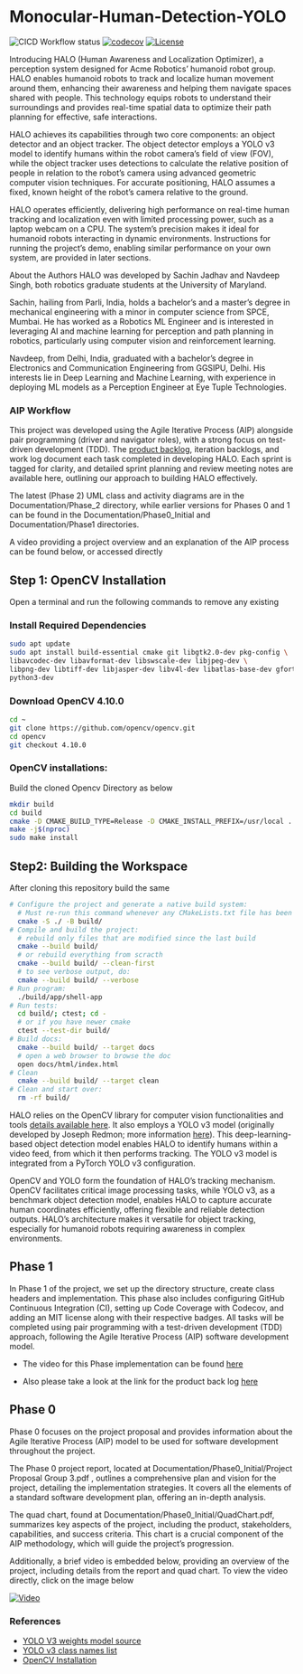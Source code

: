 # Monocular-Human-Detection-YOLO
![CICD Workflow status](https://github.com/robosac333/Monocular-Human-Detection-YOLO/actions/workflows/run-unit-test-and-upload-codecov.yml/badge.svg) [![codecov](https://codecov.io/gh/robosac333/Monocular-Human-Detection-YOLO/branch/main/graph/badge.svg)](https://codecov.io/gh/robosac333/Monocular-Human-Detection-YOLO) [![License](https://img.shields.io/badge/license-MIT-blue.svg)](LICENSE)

Introducing HALO (Human Awareness and Localization Optimizer), a perception system designed for Acme Robotics’ humanoid robot group. HALO enables humanoid robots to track and localize human movement around them, enhancing their awareness and helping them navigate spaces shared with people. This technology equips robots to understand their surroundings and provides real-time spatial data to optimize their path planning for effective, safe interactions.

HALO achieves its capabilities through two core components: an object detector and an object tracker. The object detector employs a YOLO v3 model to identify humans within the robot camera’s field of view (FOV), while the object tracker uses detections to calculate the relative position of people in relation to the robot’s camera using advanced geometric computer vision techniques. For accurate positioning, HALO assumes a fixed, known height of the robot’s camera relative to the ground.

HALO operates efficiently, delivering high performance on real-time human tracking and localization even with limited processing power, such as a laptop webcam on a CPU. The system’s precision makes it ideal for humanoid robots interacting in dynamic environments. Instructions for running the project’s demo, enabling similar performance on your own system, are provided in later sections.

About the Authors
HALO was developed by Sachin Jadhav and Navdeep Singh, both robotics graduate students at the University of Maryland.

Sachin, hailing from Parli, India, holds a bachelor’s and a master’s degree in mechanical engineering with a minor in computer science from SPCE, Mumbai. He has worked as a Robotics ML Engineer and is interested in leveraging AI and machine learning for perception and path planning in robotics, particularly using computer vision and reinforcement learning.

Navdeep, from Delhi, India, graduated with a bachelor’s degree in Electronics and Communication Engineering from GGSIPU, Delhi. His interests lie in Deep Learning and Machine Learning, with experience in deploying ML models as a Perception Engineer at Eye Tuple Technologies.

### AIP Workflow
This project was developed using the Agile Iterative Process (AIP) alongside pair programming (driver and navigator roles), with a strong focus on test-driven development (TDD). The [product backlog](https://docs.google.com/spreadsheets/d/1ghUaM4df8IqF__fV75jPtsduJesjbfTFdYCTwERmi4M/edit?gid=0#gid=0), iteration backlogs, and work log document each task completed in developing HALO. Each sprint is tagged for clarity, and detailed sprint planning and review meeting notes are available here, outlining our approach to building HALO effectively.

The latest (Phase 2) UML class and activity diagrams are in the Documentation/Phase_2 directory, while earlier versions for Phases 0 and 1 can be found in the Documentation/Phase0_Initial and Documentation/Phase1 directories.

A video providing a project overview and an explanation of the AIP process can be found below, or accessed directly

## Step 1: OpenCV Installation
Open a terminal and run the following commands to remove any existing 

### Install Required Dependencies
```sh
sudo apt update
sudo apt install build-essential cmake git libgtk2.0-dev pkg-config \
libavcodec-dev libavformat-dev libswscale-dev libjpeg-dev \
libpng-dev libtiff-dev libjasper-dev libv4l-dev libatlas-base-dev gfortran \
python3-dev
```

### Download OpenCV 4.10.0
```sh
cd ~
git clone https://github.com/opencv/opencv.git
cd opencv
git checkout 4.10.0
```

### OpenCV installations:
Build the cloned Opencv Directory as below
```sh
mkdir build
cd build
cmake -D CMAKE_BUILD_TYPE=Release -D CMAKE_INSTALL_PREFIX=/usr/local ..
make -j$(nproc)
sudo make install
```

## Step2: Building the Workspace
After cloning this repository build the same
```bash
# Configure the project and generate a native build system:
  # Must re-run this command whenever any CMakeLists.txt file has been changed.
  cmake -S ./ -B build/
# Compile and build the project:
  # rebuild only files that are modified since the last build
  cmake --build build/
  # or rebuild everything from scracth
  cmake --build build/ --clean-first
  # to see verbose output, do:
  cmake --build build/ --verbose
# Run program:
  ./build/app/shell-app
# Run tests:
  cd build/; ctest; cd -
  # or if you have newer cmake
  ctest --test-dir build/
# Build docs:
  cmake --build build/ --target docs
  # open a web browser to browse the doc
  open docs/html/index.html
# Clean
  cmake --build build/ --target clean
# Clean and start over:
  rm -rf build/
```

HALO relies on the OpenCV library for computer vision functionalities and tools [details available here](https://github.com/opencv/opencv). It also employs a YOLO v3 model (originally developed by Joseph Redmon; more information [here](https://pjreddie.com/darknet/yolo/)). This deep-learning-based object detection model enables HALO to identify humans within a video feed, from which it then performs tracking. The YOLO v3 model is integrated from a PyTorch YOLO v3 configuration.

OpenCV and YOLO form the foundation of HALO’s tracking mechanism. OpenCV facilitates critical image processing tasks, while YOLO v3, as a benchmark object detection model, enables HALO to capture accurate human coordinates efficiently, offering flexible and reliable detection outputs. HALO’s architecture makes it versatile for object tracking, especially for humanoid robots requiring awareness in complex environments.

## Phase 1
In Phase 1 of the project, we set up the directory structure, create class headers and implementation. This phase also includes configuring GitHub Continuous Integration (CI), setting up Code Coverage with Codecov, and adding an MIT license along with their respective badges. All tasks will be completed using pair programming with a test-driven development (TDD) approach, following the Agile Iterative Process (AIP) software development model.

- The video for this Phase implementation can be found [here](https://youtu.be/I4-NO7tivLg?si=6dGpwYZuMBzqrTG6)

- Also please take a look at the link for the product back log [here](https://docs.google.com/spreadsheets/d/1ghUaM4df8IqF__fV75jPtsduJesjbfTFdYCTwERmi4M/edit?gid=0#gid=0)

## Phase 0
Phase 0 focuses on the project proposal and provides information about the Agile Iterative Process (AIP) model to be used for software development throughout the project.

The Phase 0 project report, located at Documentation/Phase0_Initial/Project Proposal Group 3.pdf , outlines a comprehensive plan and vision for the project, detailing the implementation strategies. It covers all the elements of a standard software development plan, offering an in-depth analysis.

The quad chart, found at Documentation/Phase0_Initial/QuadChart.pdf, summarizes key aspects of the project, including the product, stakeholders, capabilities, and success criteria. This chart is a crucial component of the AIP methodology, which will guide the project’s progression.

Additionally, a brief video is embedded below, providing an overview of the project, including details from the report and quad chart. To view the video directly, click on the image below 

[![Video](https://i9.ytimg.com/vi_webp/ejj0KuOoPAQ/mqdefault.webp?v=67226555&sqp=COTJibkG&rs=AOn4CLDclj5uctrSXVySHKOsw5LqHJt-dQ)](https://youtu.be/ejj0KuOoPAQ?feature=shared)

### References
- [YOLO V3 weights model source](https://www.kaggle.com/datasets/shivam316/yolov3-weights)
- [YOLO v3 class names list](https://github.com/pjreddie/darknet/blob/master/data/coco.names)
- [OpenCV Installation](https://github.com/opencv/opencv)
